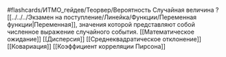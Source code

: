 #flashcards/ИТМО_гейдев/Теорвер/Вероятность
Случайная величина
?
[[../../../Экзамен на поступление/Линейка/Функции/Переменная функции|Переменная]], значения которой представляют собой численное выражение случайного события.
[[Математическое ожидание]]
[[Дисперсия]]
[[Среднеквадратическое отклонение]]
[[Ковариация]]
[[Коэффициент корреляции Пирсона]]
